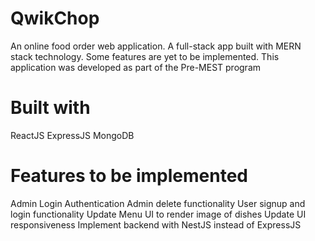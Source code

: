 # QwikChop
An online food order web application. A full-stack app built with MERN stack technology. Some features are yet to be implemented. This application was developed as part of the Pre-MEST program
# Built with
ReactJS
ExpressJS
MongoDB
# Features to be implemented
Admin Login Authentication
Admin delete functionality
User signup and login functionality
Update Menu UI to render image of dishes
Update UI responsiveness
Implement backend with NestJS instead of ExpressJS
